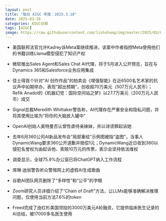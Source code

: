 ```yaml
---
layout: post
title: "每日 AIGC 早报：2025.3.10"
date: 2025-03-10
categories: AIGC日报
tags: [AIGC]
image: https://raw.githubusercontent.com/lishuhang/img/master/2025/03/0310-d.jpg
---
```


- 美国联邦法官允许Kadrey诉Meta案继续推进，该案中作者指控Meta使用他们的书籍训练Llama模型侵犯了知识产权

- 微软推出Sales Agent和Sales Chat AI代理，将于5月进入公开预览，旨在与Dynamics 365和Salesforce业务应用集成

- 佳士得首个针对“AI 创作作品”的拍卖会《增强智能》在近6500名艺术家的抗议声中如期举办，表现“超出预期”，创收超70万美元（507万元人民币）；Refik Anadol的《机器幻觉：国际空间站之梦》以27.7万美元（200万元人民币）成交

- Signal总裁Meredith Whittaker警告称，AI代理存在严重安全和隐私问题，并将其使用比喻为“将你的大脑放入罐中”

- OpenAI创始人奥特曼否认曾性虐待亲妹妹，并以诽谤罪起诉她

- 去年6月360公司AI新品发布会“局部重绘”示例图被指“盗图”，当事人DynamicWang要求360公开道歉并赔偿1元；DynamicWang近日收到360以侵犯名誉权为由起诉他、索赔10万元的传票，表示会坚持依法维权

- 调查显示，全球75.9%办公室已将ChatGPT纳入工作流程

- 席琳·迪翁警告听众警惕网上的虚假AI生成歌曲

- 谷歌AI团队网页删除了“多样性”和“公平”的字眼

- Zoom研究人员详细介绍了“Chain of Draft”方法，让LLMs能够准确解决推理问题，仅使用当前方法7.6%的token

- Freed完成了由红杉美国领投的3000万美元A轮融资，它提供临床医生记录的AI总结，被17000多名医生使用